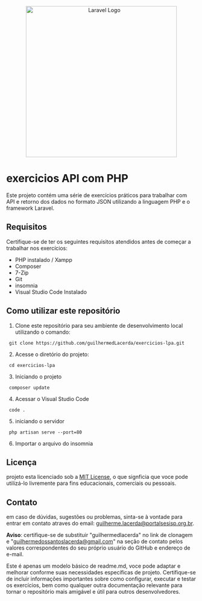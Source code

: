 <p align="center"><a href="https://laravel.com" target="_blank"><img src="https://raw.githubusercontent.com/laravel/art/master/logo-lockup/5%20SVG/2%20CMYK/1%20Full%20Color/laravel-logolockup-cmyk-red.svg" width="400" alt="Laravel Logo"></a></p>

# exercicios API com PHP

Este projeto contém uma série de exercícios práticos para trabalhar com API e retorno dos dados no formato JSON utilizando a linguagem PHP e o framework Laravel.

## Requisitos 

Certifique-se de ter os seguintes requisitos atendidos antes de começar a trabalhar nos exercícios:
* PHP instalado / Xampp 
* Composer
* 7-Zip
* Git
* insomnia
* Visual Studio Code Instalado

## Como utilizar este repositório

1.  Clone este repositório para seu ambiente de desenvolvimento local utilizando o comando:
```
 git clone https://github.com/guilhermedLacerda/exercicios-lpa.git
``` 
2.  Acesse o diretório do projeto:
```
 cd exercicios-lpa
```
3. Iniciando o projeto
```
 composer update
 ```
4. Acessar o Visual Studio Code
```
 code .
```
5. iniciando o servidor
```
 php artisan serve --port=80
```
 
 
6. Importar o arquivo do insomnia

## Licença

projeto esta licenciado sob a [MIT License](LICENSE),
o que signficia que voce pode utilizá-lo livremente para fins educacionais, comerciais ou pessoais.

## Contato

em caso de dúvidas, sugestões ou problemas, sinta-se à vontade para entrar em contato atraves do email: guilherme.lacerda@portalsesisp.org.br.

**Aviso**: certifique-se de substituir "guilhermedlacerda" no link de clonagem e "guilhermedossantoslacerda@gmail.com" na seção de contato pelos valores correspondentes do seu próprio usuário do GitHub e endereço de e-mail.

Este é apenas um modelo básico de readme.md, voce pode adaptar e melhorar conforme suas necessidades específicas de projeto. Certifique-se de incluir informações importantes sobre como configurar, executar e testar os exercícios, bem como qualquer outra documentação relevante para tornar o repositório mais amigável e útil para outros desenvolvedores.
